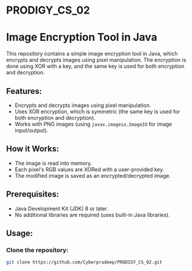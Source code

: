 # PRODIGY_CS_02
# Image Encryption Tool in Java

This repository contains a simple image encryption tool in Java, which encrypts and decrypts images using pixel manipulation. The encryption is done using XOR with a key, and the same key is used for both encryption and decryption.

## Features:
- Encrypts and decrypts images using pixel manipulation.
- Uses XOR encryption, which is symmetric (the same key is used for both encryption and decryption).
- Works with PNG images (using `javax.imageio.ImageIO` for image input/output).

## How it Works:
- The image is read into memory.
- Each pixel's RGB values are XORed with a user-provided key.
- The modified image is saved as an encrypted/decrypted image.

## Prerequisites:
- Java Development Kit (JDK) 8 or later.
- No additional libraries are required (uses built-in Java libraries).

## Usage:
### Clone the repository:
```bash
git clone https://github.com/Cyberpradeep/PRODIGY_CS_02.git
